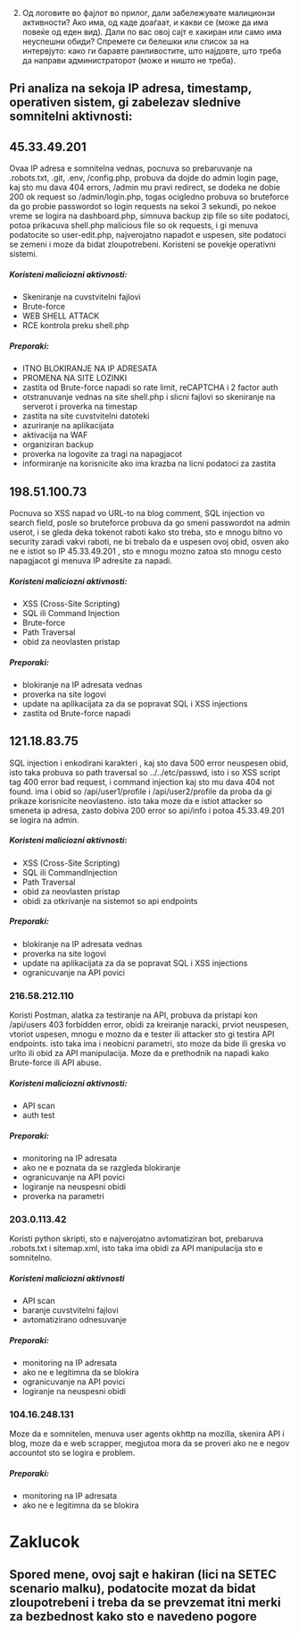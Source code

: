 2. Од логовите во фајлот во прилог, дали забележувате малиционзи активности? Ако има, од каде доаѓаат, и какви се (може да има повеќе од еден вид). Дали по вас овој сајт е хакиран или само има неуспешни обиди? Спремете си белешки или список за на интервјуто: како ги баравте ранливостите, што најдовте, што треба да направи администраторот (може и ништо не треба).

## Pri analiza na sekoja IP adresa, timestamp, operativen sistem, gi zabelezav slednive somnitelni aktivnosti:

## 45.33.49.201
Ovaa IP adresa e somnitelna vednas, pocnuva so prebaruvanje na .robots.txt, .git, .env, /config.php, probuva da dojde do admin login page, kaj sto mu dava 404 errors, /admin mu pravi redirect, se dodeka ne dobie 200 ok request so /admin/login.php, togas ocigledno probuva so bruteforce da go probie passwordot so login requests na sekoi 3 sekundi, po nekoe vreme se logira na dashboard.php, simnuva backup zip file so site podatoci, potoa prikacuva shell.php malicious file so ok requests, i gi menuva podatocite so user-edit.php, najverojatno napadot e uspesen, site podatoci se zemeni i moze da bidat zloupotrebeni. Koristeni se povekje operativni sistemi.
##### Koristeni maliciozni aktivnosti: 
- Skeniranje na cuvstvitelni fajlovi
- Brute-force
- WEB SHELL ATTACK
- RCE kontrola preku shell.php
##### Preporaki: 
- ITNO BLOKIRANJE NA IP ADRESATA
- PROMENA NA SITE LOZINKI
- zastita od Brute-force napadi so rate limit, reCAPTCHA i 2 factor auth
- otstranuvanje vednas na site shell.php i slicni fajlovi so skeniranje na serverot i proverka na timestap
- zastita na site cuvstvitelni datoteki
- azuriranje na aplikacijata
- aktivacija na WAF
- organiziran backup
- proverka na logovite za tragi na napagjacot
- informiranje na korisnicite ako ima krazba na licni podatoci za zastita

## 198.51.100.73
Pocnuva so XSS napad vo URL-to na blog comment, SQL injection vo search field, posle so bruteforce probuva da go smeni passwordot na admin userot, i se gleda deka tokenot raboti kako sto treba, sto e mnogu bitno vo security zaradi vakvi raboti, ne bi trebalo da e uspesen ovoj obid, osven ako ne e istiot so IP 45.33.49.201 , sto e mnogu mozno zatoa sto mnogu cesto napagjacot gi menuva IP adresite za napadi.
##### Koristeni maliciozni aktivnosti: 
- XSS (Cross-Site Scripting)
- SQL ili Command Injection
- Brute-force
- Path Traversal
- obid za neovlasten pristap
##### Preporaki: 
- blokiranje na IP adresata vednas
- proverka na site logovi
- update na aplikacijata za da se popravat SQL i XSS injections
- zastita od Brute-force napadi

## 121.18.83.75
SQL injection i enkodirani karakteri , kaj sto dava 500 error neuspesen obid, isto taka probuva so path traversal so ../../etc/passwd, isto i so XSS script tag 400 error bad request, i command injection kaj sto mu dava 404 not found. ima i obid so /api/user1/profile i /api/user2/profile da proba da gi prikaze korisnicite neovlasteno. isto taka moze da e istiot attacker so smeneta ip adresa, zasto dobiva 200 error so api/info i potoa 45.33.49.201 se logira na admin.
##### Koristeni maliciozni aktivnosti: 
- XSS (Cross-Site Scripting)
- SQL ili CommandInjection
- Path Traversal
- obid za neovlasten pristap
- obidi za otkrivanje na sistemot so api endpoints
##### Preporaki: 
- blokiranje na IP adresata vednas
- proverka na site logovi
- update na aplikacijata za da se popravat SQL i XSS injections
- ogranicuvanje na API povici

### 216.58.212.110
Koristi Postman, alatka za testiranje na API, probuva da pristapi kon /api/users 403 forbidden error, obidi za kreiranje naracki, prviot neuspesen, vtoriot uspesen, mnogu e mozno da e tester ili attacker sto gi testira API endpoints. isto taka ima i neobicni parametri, sto moze da bide ili greska vo urlto ili obid za API manipulacija. Moze da e prethodnik na napadi kako Brute-force ili API abuse.
##### Koristeni maliciozni aktivnosti: 
- API scan
- auth test
##### Preporaki: 
- monitoring na IP adresata
- ako ne e poznata da se razgleda blokiranje
- ogranicuvanje na API povici
- logiranje na neuspesni obidi
- proverka na parametri

### 203.0.113.42
Koristi python skripti, sto e najverojatno avtomatiziran bot, prebaruva .robots.txt i sitemap.xml, isto taka ima obidi za API manipulacija sto e somnitelno.
##### Koristeni maliciozni aktivnosti
- API scan
- baranje cuvstvitelni fajlovi
- avtomatizirano odnesuvanje
##### Preporaki: 
- monitoring na IP adresata
- ako ne e legitimna da se blokira
- ogranicuvanje na API povici
- logiranje na neuspesni obidi

### 104.16.248.131
Moze da e somnitelen, menuva user agents okhttp na mozilla, skenira API i blog, moze da e web scrapper, megjutoa mora da se proveri ako ne e negov accountot sto se logira e problem.
##### Preporaki: 
- monitoring na IP adresata
- ako ne e legitimna da se blokira

# Zaklucok

## Spored mene, ovoj sajt e hakiran (lici na SETEC scenario malku), podatocite mozat da bidat zloupotrebeni i treba da se prevzemat itni merki za bezbednost kako sto e navedeno pogore
